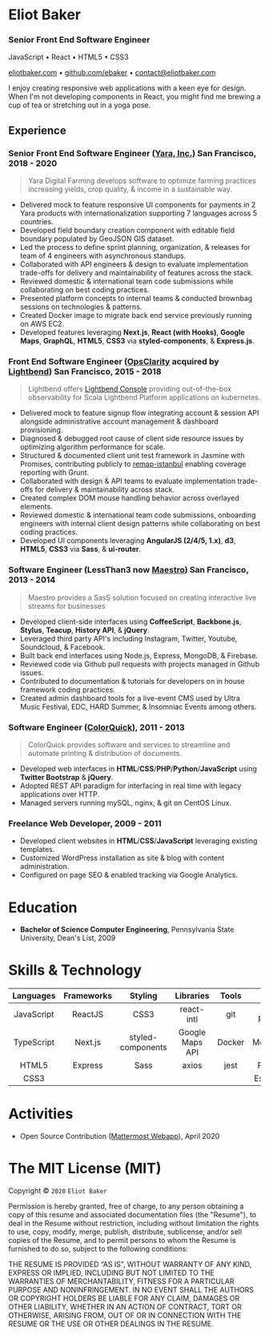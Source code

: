 # Eliot Baker
### Senior Front End Software Engineer
JavaScript • React • HTML5 • CSS3

[eliotbaker.com](https://www.eliotbaker.com) • [github.com/ebaker](https://github.com/ebaker/) • [contact@eliotbaker.com](mailto:contact@eliotbaker.com)

I enjoy creating responsive web applications with a keen eye for design. When I'm not developing components in React, you might find me brewing a cup of tea or stretching out in a yoga pose.

## Experience

### Senior Front End Software Engineer ([Yara, Inc.](http://www.yara.com/)) San Francisco, 2018 - 2020
> Yara Digital Farming develops software to optimize farming practices increasing yields, crop quality, & income in a sustainable way.

- Delivered mock to feature responsive UI components for payments in 2 Yara products with internationalization supporting 7 languages across 5 countries.
- Developed field boundary creation component with editable field boundary populated by GeoJSON GIS dataset.
- Led the process to define sprint planning, organization, & releases for team of 4 engineers with asynchronous standups.
- Collaborated with API engineers & design to evaluate implementation trade-offs for delivery and maintainability of features across the stack.
- Reviewed domestic & international team code submissions while collaborating on best coding practices.
- Presented platform concepts to internal teams & conducted brownbag sessions on technologies & patterns.
- Created Docker image to migrate back end service previously running on AWS EC2.
- Developed features leveraging __Next.js__, __React (with Hooks)__, __Google Maps__, __GraphQL__, __HTML5__, __CSS3__ via __styled-components__, & __Express.js__.

### Front End Software Engineer ([OpsClarity](http://www.opsclarity.com) acquired by [Lightbend](http://www.lightbend.com)) San Francisco, 2015 - 2018
> Lightbend offers [Lightbend Console](https://developer.lightbend.com/docs/console/current/) providing out-of-the-box observability for Scala Lightbend Platform applications on kubernetes.

- Delivered mock to feature signup flow integrating account & session API alongside administrative account management & dashboard provisioning.
- Diagnosed & debugged root cause of client side resource issues by optimizing algorithm performance for scale.
- Structured & documented client unit test framework in Jasmine with Promises, contributing publicly to [remap-istanbul](https://github.com/SitePen/remap-istanbul) enabling coverage reporting with Grunt.
- Collaborated with design & API teams to evaluate implementation trade-offs for delivery & maintainability across stack.
- Created complex DOM mouse handling behavior across overlayed elements.
- Reviewed domestic & international team code submissions, onboarding engineers with internal client design patterns while collaborating on best coding practices.
- Developed UI components leveraging __AngularJS (2/4/5, 1.x)__, __d3__, __HTML5__, __CSS3__ via __Sass__, & __ui-router__.

### Software Engineer (LessThan3 now [Maestro](http://maestro.io)) San Francisco, 2013 - 2014
> Maestro provides a SasS solution focused on creating interactive live streams for businesses

 - Developed client-side interfaces using __CoffeeScript__, __Backbone.js__, __Stylus__, __Teacup__, __History API__, & __jQuery__.
 - Leveraged third party API's including Instagram, Twitter, Youtube, Soundcloud, & Facebook.
 - Built back end interfaces using Node.js, Express, MongoDB, & Firebase.
 - Reviewed code via Github pull requests with projects managed in Github issues.
 - Contributed to documentation & tutorials for developers on in house framework coding practices.
 - Created admin dashboard tools for a live-event CMS used by Ultra Music Festival, EDC, HARD Summer, & Insomniac Events among others.

<ins></ins>

### Software Engineer ([ColorQuick](http://www.colorquick.com)), 2011 - 2013
> ColorQuick provides software and services to streamline and automate printing & distribution of documents.
 - Developed web interfaces in __HTML__/__CSS__/__PHP__/__Python__/__JavaScript__ using __Twitter Bootstrap__ & __jQuery__.
 - Adopted REST API paradigm for interfacing in real time with legacy applications over HTTP.
 - Managed servers running mySQL, nginx, & git on CentOS Linux.

### Freelance Web Developer, 2009 - 2011
 - Developed client websites in __HTML__/__CSS__/__JavaScript__ leveraging existing templates.
 - Customized WordPress installation as site & blog with content administration.
 - Configured on page SEO & enabled tracking via Google Analytics.

# Education
 - __Bachelor of Science Computer Engineering__, Pennsylvania State University, Dean's List, 2009

# Skills & Technology
**Languages**|**Frameworks**|**Styling**|**Libraries**|**Tools**|**Skills**
:-----:|:-----:|:-----:|:-----:|:-----:|:-----:
JavaScript|ReactJS|CSS3|react-intl|git|Code Reviews
TypeScript|Next.js|styled-components|Google Maps API|Docker|Mentorship
HTML5|Express|Sass|axios|jest|Planning
CSS3| | | | |Estimation



# Activities
 - Open Source Contribution ([Mattermost Webapp](https://github.com/mattermost/mattermost-webapp)), April 2020


<ins></ins>

The MIT License (MIT)
=====================

Copyright © `2020` `Eliot Baker`

Permission is hereby granted, free of charge, to any person
obtaining a copy of this resume and associated documentation
files (the "Resume"), to deal in the Resume without
restriction, including without limitation the rights to use,
copy, modify, merge, publish, distribute, sublicense, and/or sell
copies of the Resume, and to permit persons to whom the
Resume is furnished to do so, subject to the following
conditions:

THE RESUME IS PROVIDED “AS IS”, WITHOUT WARRANTY OF ANY KIND,
EXPRESS OR IMPLIED, INCLUDING BUT NOT LIMITED TO THE WARRANTIES
OF MERCHANTABILITY, FITNESS FOR A PARTICULAR PURPOSE AND
NONINFRINGEMENT. IN NO EVENT SHALL THE AUTHORS OR COPYRIGHT
HOLDERS BE LIABLE FOR ANY CLAIM, DAMAGES OR OTHER LIABILITY,
WHETHER IN AN ACTION OF CONTRACT, TORT OR OTHERWISE, ARISING
FROM, OUT OF OR IN CONNECTION WITH THE RESUME OR THE USE OR
OTHER DEALINGS IN THE RESUME.

